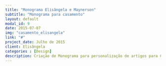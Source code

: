 ```yaml
---
title: "Monograma Elisângela e Maynerson"
subtitle: "Monograma para casamento"
layout: default
modal_id: 9
date: 2015-07-07
img: "casamento_elisangela"
link: "#"
project_date: Julho de 2015
client: Elisângela
categories : [Design] 
description: Criação de Monograma para personalização de artigos para Casamento
---
```

